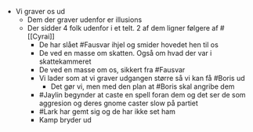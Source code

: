 - Vi graver os ud
	- Dem der graver udenfor er illusions
	- Der sidder 4 folk udenfor i et telt. 2 af dem ligner følgere af #[[Cyrai]]
		- De har slået #Fausvar ihjel og smider hovedet hen til os
		- De ved en masse om skatten. Også om hvad der var i skattekammeret
		- De ved en masse om os, sikkert fra #Fausvar
		- Vi lader som at vi graver udgangen større så vi kan få #Boris ud
			- Det gør vi, men med den plan at #Boris skal angribe dem
		- #Jaylin begynder at caste en spell foran dem og det ser de som aggresion og deres gnome caster slow på partiet
		- #Lark har gemt sig og de har ikke set ham
		- Kamp bryder ud